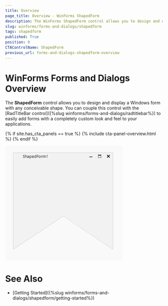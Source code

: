 ```yaml
---
title: Overview
page_title: Overview - WinForms ShapedForm
description: The WinForms ShapedForm control allows you to design and display a Windows form with any conceivable shape.
slug: winforms/forms-and-dialogs/shapedform
tags: shapedform
published: True
position: 0
CTAControlName: ShapedForm
previous_url: forms-and-dialogs-shapedform-overview
---
```


# WinForms Forms and Dialogs Overview

The __ShapedForm__ control allows you to design and display a Windows form with any conceivable shape. You can couple this control with the [RadTitleBar control]({%slug winforms/forms-and-dialogs/radtitlebar%}) to easily add forms with a completely custom look and feel to your applications.

{% if site.has_cta_panels == true %}
{% include cta-panel-overview.html %}
{% endif %}



![WinForms RadShapedForm Overview](images/forms-and-dialogs-shapedform-overview001.png)


# See Also

* [Getting Started]({%slug winforms/forms-and-dialogs/shapedform/getting-started%})	



